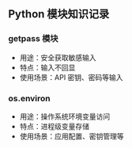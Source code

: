 ## Python 模块知识记录

### getpass 模块

- 用途：安全获取敏感输入
- 特点：输入不回显
- 使用场景：API 密钥、密码等输入

### os.environ

- 用途：操作系统环境变量访问
- 特点：进程级变量存储
- 使用场景：应用配置、密钥管理等
